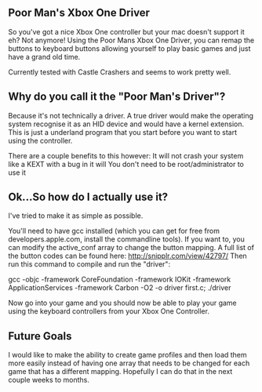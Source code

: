Poor Man's Xbox One Driver
--------------------------

So you've got a nice Xbox One controller but your mac doesn't support it eh? Not anymore! Using the Poor Mans Xbox One Driver, you can remap the buttons to keyboard buttons allowing yourself to play basic games and just have a grand old time.

Currently tested with Castle Crashers and seems to work pretty well.


Why do you call it the "Poor Man's Driver"?
-------------------------------------------
Because it's not technically a driver. A true driver would make the operating system recognise it as an HID device and would have a kernel extension. This is just a underland program that you start before you want to start using the controller.

There are a couple benefits to this however:
	It will not crash your system like a KEXT with a bug in it will
	You don't need to be root/administrator to use it


Ok...So how do I actually use it?
---------------------------------
I've tried to make it as simple as possible.

You'll need to have gcc installed (which you can get for free from developers.apple.com, install the commandline tools).
If you want to, you can modify the active_conf array to change the button mapping. A full list of the button codes can be found here: http://snipplr.com/view/42797/
Then run this command to compile and run the "driver":

gcc -objc -framework CoreFoundation -framework IOKit -framework ApplicationServices -framework Carbon -O2 -o driver first.c; ./driver

Now go into your game and you should now be able to play your game using the keyboard controllers from your Xbox One Controller.


Future Goals
------------
I would like to make the ability to create game profiles and then load them more easily instead of having one array that needs to be changed for each game that has a different mapping. Hopefully I can do that in the next couple weeks to months.